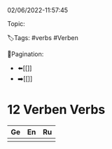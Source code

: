 02/06/2022-11:57:45

Topic:

🏷️Tags: #verbs #Verben

🧭Pagination:
- ⬅️[[]]
- ➡️[[]]

# 12 Verben Verbs

| Ge  | En  | Ru  |
|-----|-----|-----|
|     |     |     |